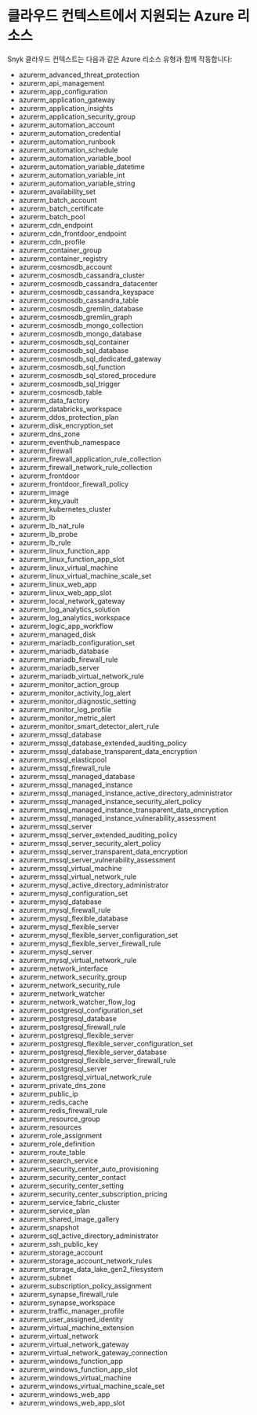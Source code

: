 # 클라우드 컨텍스트에서 지원되는 Azure 리소스

Snyk 클라우드 컨텍스트는 다음과 같은 Azure 리소스 유형과 함께 작동합니다:

* azurerm\_advanced\_threat\_protection
* azurerm\_api\_management
* azurerm\_app\_configuration
* azurerm\_application\_gateway
* azurerm\_application\_insights
* azurerm\_application\_security\_group
* azurerm\_automation\_account
* azurerm\_automation\_credential
* azurerm\_automation\_runbook
* azurerm\_automation\_schedule
* azurerm\_automation\_variable\_bool
* azurerm\_automation\_variable\_datetime
* azurerm\_automation\_variable\_int
* azurerm\_automation\_variable\_string
* azurerm\_availability\_set
* azurerm\_batch\_account
* azurerm\_batch\_certificate
* azurerm\_batch\_pool
* azurerm\_cdn\_endpoint
* azurerm\_cdn\_frontdoor\_endpoint
* azurerm\_cdn\_profile
* azurerm\_container\_group
* azurerm\_container\_registry
* azurerm\_cosmosdb\_account
* azurerm\_cosmosdb\_cassandra\_cluster
* azurerm\_cosmosdb\_cassandra\_datacenter
* azurerm\_cosmosdb\_cassandra\_keyspace
* azurerm\_cosmosdb\_cassandra\_table
* azurerm\_cosmosdb\_gremlin\_database
* azurerm\_cosmosdb\_gremlin\_graph
* azurerm\_cosmosdb\_mongo\_collection
* azurerm\_cosmosdb\_mongo\_database
* azurerm\_cosmosdb\_sql\_container
* azurerm\_cosmosdb\_sql\_database
* azurerm\_cosmosdb\_sql\_dedicated\_gateway
* azurerm\_cosmosdb\_sql\_function
* azurerm\_cosmosdb\_sql\_stored\_procedure
* azurerm\_cosmosdb\_sql\_trigger
* azurerm\_cosmosdb\_table
* azurerm\_data\_factory
* azurerm\_databricks\_workspace
* azurerm\_ddos\_protection\_plan
* azurerm\_disk\_encryption\_set
* azurerm\_dns\_zone
* azurerm\_eventhub\_namespace
* azurerm\_firewall
* azurerm\_firewall\_application\_rule\_collection
* azurerm\_firewall\_network\_rule\_collection
* azurerm\_frontdoor
* azurerm\_frontdoor\_firewall\_policy
* azurerm\_image
* azurerm\_key\_vault
* azurerm\_kubernetes\_cluster
* azurerm\_lb
* azurerm\_lb\_nat\_rule
* azurerm\_lb\_probe
* azurerm\_lb\_rule
* azurerm\_linux\_function\_app
* azurerm\_linux\_function\_app\_slot
* azurerm\_linux\_virtual\_machine
* azurerm\_linux\_virtual\_machine\_scale\_set
* azurerm\_linux\_web\_app
* azurerm\_linux\_web\_app\_slot
* azurerm\_local\_network\_gateway
* azurerm\_log\_analytics\_solution
* azurerm\_log\_analytics\_workspace
* azurerm\_logic\_app\_workflow
* azurerm\_managed\_disk
* azurerm\_mariadb\_configuration\_set
* azurerm\_mariadb\_database
* azurerm\_mariadb\_firewall\_rule
* azurerm\_mariadb\_server
* azurerm\_mariadb\_virtual\_network\_rule
* azurerm\_monitor\_action\_group
* azurerm\_monitor\_activity\_log\_alert
* azurerm\_monitor\_diagnostic\_setting
* azurerm\_monitor\_log\_profile
* azurerm\_monitor\_metric\_alert
* azurerm\_monitor\_smart\_detector\_alert\_rule
* azurerm\_mssql\_database
* azurerm\_mssql\_database\_extended\_auditing\_policy
* azurerm\_mssql\_database\_transparent\_data\_encryption
* azurerm\_mssql\_elasticpool
* azurerm\_mssql\_firewall\_rule
* azurerm\_mssql\_managed\_database
* azurerm\_mssql\_managed\_instance
* azurerm\_mssql\_managed\_instance\_active\_directory\_administrator
* azurerm\_mssql\_managed\_instance\_security\_alert\_policy
* azurerm\_mssql\_managed\_instance\_transparent\_data\_encryption
* azurerm\_mssql\_managed\_instance\_vulnerability\_assessment
* azurerm\_mssql\_server
* azurerm\_mssql\_server\_extended\_auditing\_policy
* azurerm\_mssql\_server\_security\_alert\_policy
* azurerm\_mssql\_server\_transparent\_data\_encryption
* azurerm\_mssql\_server\_vulnerability\_assessment
* azurerm\_mssql\_virtual\_machine
* azurerm\_mssql\_virtual\_network\_rule
* azurerm\_mysql\_active\_directory\_administrator
* azurerm\_mysql\_configuration\_set
* azurerm\_mysql\_database
* azurerm\_mysql\_firewall\_rule
* azurerm\_mysql\_flexible\_database
* azurerm\_mysql\_flexible\_server
* azurerm\_mysql\_flexible\_server\_configuration\_set
* azurerm\_mysql\_flexible\_server\_firewall\_rule
* azurerm\_mysql\_server
* azurerm\_mysql\_virtual\_network\_rule
* azurerm\_network\_interface
* azurerm\_network\_security\_group
* azurerm\_network\_security\_rule
* azurerm\_network\_watcher
* azurerm\_network\_watcher\_flow\_log
* azurerm\_postgresql\_configuration\_set
* azurerm\_postgresql\_database
* azurerm\_postgresql\_firewall\_rule
* azurerm\_postgresql\_flexible\_server
* azurerm\_postgresql\_flexible\_server\_configuration\_set
* azurerm\_postgresql\_flexible\_server\_database
* azurerm\_postgresql\_flexible\_server\_firewall\_rule
* azurerm\_postgresql\_server
* azurerm\_postgresql\_virtual\_network\_rule
* azurerm\_private\_dns\_zone
* azurerm\_public\_ip
* azurerm\_redis\_cache
* azurerm\_redis\_firewall\_rule
* azurerm\_resource\_group
* azurerm\_resources
* azurerm\_role\_assignment
* azurerm\_role\_definition
* azurerm\_route\_table
* azurerm\_search\_service
* azurerm\_security\_center\_auto\_provisioning
* azurerm\_security\_center\_contact
* azurerm\_security\_center\_setting
* azurerm\_security\_center\_subscription\_pricing
* azurerm\_service\_fabric\_cluster
* azurerm\_service\_plan
* azurerm\_shared\_image\_gallery
* azurerm\_snapshot
* azurerm\_sql\_active\_directory\_administrator
* azurerm\_ssh\_public\_key
* azurerm\_storage\_account
* azurerm\_storage\_account\_network\_rules
* azurerm\_storage\_data\_lake\_gen2\_filesystem
* azurerm\_subnet
* azurerm\_subscription\_policy\_assignment
* azurerm\_synapse\_firewall\_rule
* azurerm\_synapse\_workspace
* azurerm\_traffic\_manager\_profile
* azurerm\_user\_assigned\_identity
* azurerm\_virtual\_machine\_extension
* azurerm\_virtual\_network
* azurerm\_virtual\_network\_gateway
* azurerm\_virtual\_network\_gateway\_connection
* azurerm\_windows\_function\_app
* azurerm\_windows\_function\_app\_slot
* azurerm\_windows\_virtual\_machine
* azurerm\_windows\_virtual\_machine\_scale\_set
* azurerm\_windows\_web\_app
* azurerm\_windows\_web\_app\_slot
